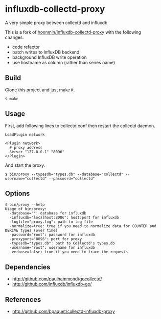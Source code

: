 influxdb-collectd-proxy
=======================

A very simple proxy between collectd and influxdb.

This is a fork of [hoonmin/influxdb-collectd-proxy](https://github.com/hoonmin/influxdb-collectd-proxy) with the following changes:

* code refactor
* batch writes to InfluxDB backend
* background InfluxDB write operation
* use hostname as column (rather than series name)


## Build

Clone this project and just make it.

```
$ make
```

## Usage

First, add following lines to collectd.conf then restart the collectd daemon.

```
LoadPlugin network

<Plugin network>
  # proxy address
  Server "127.0.0.1" "8096"
</Plugin>
```

And start the proxy.

```
$ bin/proxy --typesdb="types.db" --database="collectd" --username="collectd" --password="collectd"
```

## Options

```
$ bin/proxy --help
Usage of bin/proxy:
  -database="": database for influxdb
  -influxdb="localhost:8086": host:port for influxdb
  -logfile="proxy.log": path to log file
  -normalize=true: true if you need to normalize data for COUNTER and DERIVE types (over time)
  -password="root": password for influxdb
  -proxyport="8096": port for proxy
  -typesdb="types.db": path to Collectd's types.db
  -username="root": username for influxdb
  -verbose=false: true if you need to trace the requests
```

## Dependencies

- http://github.com/paulhammond/gocollectd/
- http://github.com/influxdb/influxdb-go/

## References

- http://github.com/bpaquet/collectd-influxdb-proxy
